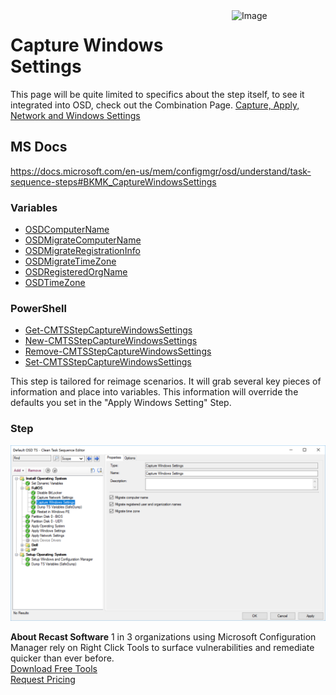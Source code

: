 <img style="float: right;" src="https://www.recastsoftware.com/wp-content/uploads/2021/10/Recast-Logo-Dark_Horizontal.svg"  alt="Image" height="43" width="150">

# Capture Windows Settings

This page will be quite limited to specifics about the step itself, to see it integrated into OSD, check out the Combination Page. [Capture, Apply, Network and Windows Settings](SCCM-TaskSequence-Step-Capture-Apply-Windows-Network-Settings.md)

## MS Docs

https://docs.microsoft.com/en-us/mem/configmgr/osd/understand/task-sequence-steps#BKMK_CaptureWindowsSettings

### Variables

- [OSDComputerName](https://docs.microsoft.com/en-us/mem/configmgr/osd/understand/task-sequence-variables#OSDComputerName-output)
- [OSDMigrateComputerName](https://docs.microsoft.com/en-us/mem/configmgr/osd/understand/task-sequence-variables#OSDMigrateComputerName)
- [OSDMigrateRegistrationInfo](https://docs.microsoft.com/en-us/mem/configmgr/osd/understand/task-sequence-variables#OSDMigrateRegistrationInfo)
- [OSDMigrateTimeZone](https://docs.microsoft.com/en-us/mem/configmgr/osd/understand/task-sequence-variables#OSDMigrateTimeZone)
- [OSDRegisteredOrgName](https://docs.microsoft.com/en-us/mem/configmgr/osd/understand/task-sequence-variables#OSDRegisteredOrgName-output)
- [OSDTimeZone](https://docs.microsoft.com/en-us/mem/configmgr/osd/understand/task-sequence-variables#OSDTimeZone-output)

### PowerShell

- [Get-CMTSStepCaptureWindowsSettings](https://docs.microsoft.com/en-us/powershell/module/configurationmanager/Get-CMTSStepCaptureWindowsSettings)
- [New-CMTSStepCaptureWindowsSettings](https://docs.microsoft.com/en-us/powershell/module/configurationmanager/New-CMTSStepCaptureWindowsSettings)
- [Remove-CMTSStepCaptureWindowsSettings](https://docs.microsoft.com/en-us/powershell/module/configurationmanager/Remove-CMTSStepCaptureWindowsSettings)
- [Set-CMTSStepCaptureWindowsSettings](https://docs.microsoft.com/en-us/powershell/module/configurationmanager/Set-CMTSStepCaptureWindowsSettings)

This step is tailored for reimage scenarios. It will grab several key pieces of information and place into variables. This information will override the defaults you set in the "Apply Windows Setting" Step.  

### Step

[![Settings 02](media/Settings02.png)](media/Settings02.png)

**About Recast Software**
1 in 3 organizations using Microsoft Configuration Manager rely on Right Click Tools to surface vulnerabilities and remediate quicker than ever before.  
[Download Free Tools](https://www.recastsoftware.com/?utm_source=cmdocs&utm_medium=referral&utm_campaign=cmdocs#formarea)  
[Request Pricing](https://www.recastsoftware.com/pricing?utm_source=cmdocs&utm_medium=referral&utm_campaign=cmdocs)